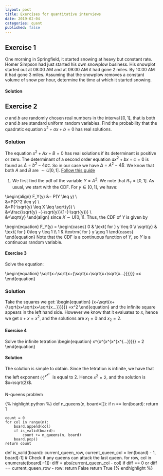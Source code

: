 ```yaml
---
layout: post
title: Exercises for quantitative interviews
date: 2019-02-04
categories: quant
published: false
---
```


Exercise 1
----------

One morning in Springfield, it started snowing at heavy but constant rate. Homer Simpson had just started his own snowplow business. His snowplot started out at 08:00 AM and at 09:00 AM it had gone 2 miles. By 10:00 AM it had gone 3 miles.
Assuming that the snowplow removes a constant volume of snow per hour, determine the time at which it started snowing.

#### Solution


Exercise 2
----------
$a$ and $b$ are randomly chosen real numbers in the interval $[0,1]$,
that is both $a$ and $b$ are standard uniform random variables.
Find the probability that the quadratic equation $x^2+ax+b= 0$ has real solutions.

### Solution
The equation $x^2 + A x + B=0$ has real solutions if its determinant is positive or zero.
The determinant of a second order equation $ax^2 + bx + c=0$ is found as $\Delta = b^2 - 4ac$.
So in our case we have $\Delta = A^2 - 4B$.
We know that both $A$ and $B$ are $\sim U[0,1]$.
[Follow this guide](https://www.probabilitycourse.com/chapter4/4_1_3_functions_continuous_var.php)
1. We first find the pdf of the variable $Y=A^2$. We note that $R_Y=[0,1]$. As usual, we start with the CDF.
For $y \in [0,1]$, we have:

\begin{align}
F_Y(y) &= P(Y \leq y) \\\
&=P(X^2 \leq y) \\\
&=P(-\sqrt{y} \leq X \leq \sqrt{y}) \\\
&=\frac{\sqrt{y} -(-\sqrt{y}}{1-(-\sqrt{y})} \\\
&=\sqrt{y} 
\end{align}
since $X \sim U[0,1]$. Thus, the CDF of $Y$ is given by

\begin{equation}
F_Y(y) = \begin{cases} 0 & \text{ for } y \leq 0  \\\ \sqrt{y} & \text{ for } 0\leq y \leq 1 \\\ 1 & \textrm{ for } y \geq 1 \end{cases}
\end{equation}
Note that the CDF is a continuous function of $Y$, so $Y$ is a continuous random variable.


#### Exercise 3
Solve the equation:

\begin{equation}
\sqrt{x+\sqrt{x+{\sqrt{x+\sqrt{x+\sqrt{x...}}}}}} =x
\end{equation}

### Solution
Take the squares we get:
\begin{equation}
{x+\sqrt{x+{\sqrt{x+\sqrt{x+\sqrt{x...}}}}}} =x^2
\end{equation}
and the infinite square appears in the left hand side. However we know that it evaluates to $x$, hence we get $x+x=x^2$, and the solutions are $x_1=0$ and $x_2=2$.

#### Exercise 4
Solve the infinite tetration
\begin{equation}
x^{x^{x^{x^{x^{...}}}}} = 2
\end{equation}

#### Solution
The solution is simple to obtain.
Since the tetration is infinite, we have that the left exponent $(\cdot)^{x^{x^{x^{...}}}}$ is equal to 2. Hence $x^2=2$, and the solution is $x=\sqrt{2}$.

###
N-queens problem

{% highlight python %}
def n_queens(n, board=[]):
    if n == len(board):
        return 1

    count = 0
    for col in range(n):
        board.append(col)
        if is_valid(board):
            count += n_queens(n, board)
        board.pop()
    return count

def is_valid(board):
    current_queen_row, current_queen_col = len(board) - 1, board[-1]
    # Check if any queens can attack the last queen.
    for row, col in enumerate(board[:-1]):
        diff = abs(current_queen_col - col)
        if diff == 0 or diff == current_queen_row - row:
            return False
    return True
{% endhighlight %}

